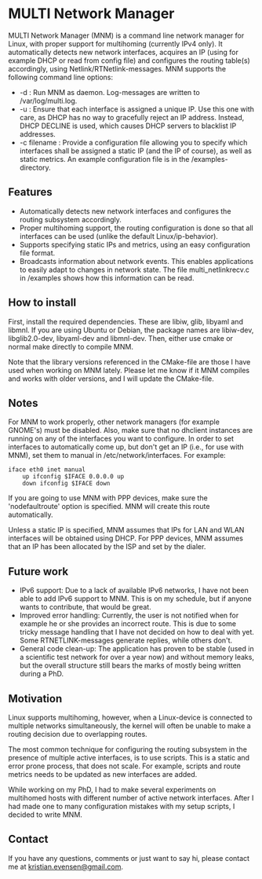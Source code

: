 MULTI Network Manager
=====================

MULTI Network Manager (MNM) is a command line network manager for Linux, with
proper support for multihoming (currently IPv4 only). It automatically detects
new network interfaces, acquires an IP (using for example DHCP or read from
config file) and configures the routing table(s) accordingly, using
Netlink/RTNetlink-messages.  MNM supports the following command line options:

* -d : Run MNM as daemon. Log-messages are written to /var/log/multi.log.
* -u : Ensure that each interface is assigned a unique IP. Use this one with
  care, as DHCP has no way to gracefully reject an IP address. Instead, DHCP
  DECLINE is used, which causes DHCP servers to blacklist IP addresses.
* -c filename : Provide a configuration file allowing you to specify which
  interfaces shall be assigned a static IP (and the IP of course), as well as 
  static metrics. An example configuration file is in the /examples-directory.

Features
--------
* Automatically detects new network interfaces and configures the routing
  subsystem accordingly.
* Proper multihoming support, the routing configuration is done so that all
  interfaces can be used (unlike the default Linux/ip-behavior).
* Supports specifying static IPs and metrics, using an easy configuration file
  format.
* Broadcasts information about network events. This enables applications to
  easily adapt to changes in network state. The file multi\_netlinkrecv.c in
  /examples shows how this information can be read.

How to install
--------------
First, install the required dependencies. These are libiw, glib, libyaml and
libmnl. If you are using Ubuntu or Debian, the package names are libiw-dev,
libglib2.0-dev, libyaml-dev and libmnl-dev. Then, either use cmake or normal
make directly to compile MNM.

Note that the library versions referenced in the CMake-file are those I have used
when working on MNM lately. Please let me know if it MNM compiles and works with
older versions, and I will update the CMake-file.

Notes
-----
For MNM to work properly, other network managers (for example GNOME's) must be
disabled. Also, make sure that no dhclient instances are running on any of the
interfaces you want to configure. In order to set interfaces to automatically
come up, but don't get an IP (i.e., for use with MNM), set them to manual in
/etc/network/interfaces. For example:

    iface eth0 inet manual
        up ifconfig $IFACE 0.0.0.0 up
        down ifconfig $IFACE down

If you are going to use MNM with PPP devices, make sure the 'nodefaultroute'
option is specified. MNM will create this route automatically.

Unless a static IP is specified, MNM assumes that IPs for LAN and WLAN
interfaces will be obtained using DHCP. For PPP devices, MNM assumes that an IP
has been allocated by the ISP and set by the dialer.

Future work
-----------
* IPv6 support: Due to a lack of available IPv6 networks, I have not been able
  to add IPv6 support to MNM. This is on my schedule, but if anyone wants to
  contribute, that would be great.
* Improved error handling: Currently, the user is not notified when for example
  he or she provides an incorrect route. This is due to some tricky message
  handling that I have not decided on how to deal with yet. Some
  RTNETLINK-messages generate replies, while others don't.
* General code clean-up: The application has proven to be stable (used in a scientific
  test network for over a year now) and without memory leaks, but the overall
  structure still bears the marks of mostly being written during a PhD.

Motivation
----------
Linux supports multihoming, however, when a Linux-device is connected to
multiple networks simultaneously, the kernel will often be unable to make a
routing decision due to overlapping routes. 

The most common technique for configuring the routing subsystem in the presence
of multiple active interfaces, is to use scripts. This is a static and error
prone process, that does not scale. For example, scripts and route metrics needs
to be updated as new interfaces are added.

While working on my PhD, I had to make several experiments on multihomed hosts
with different number of active network interfaces. After I had made one to many
configuration mistakes with my setup scripts, I decided to write MNM.

Contact
-------

If you have any questions, comments or just want to say hi, please contact me at
kristian.evensen@gmail.com.
